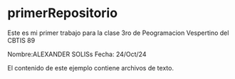 # primerRepositorio
Este es mi primer trabajo para la clase 3ro de Peogramacion Vespertino del CBTIS 89

Nombre:ALEXANDER SOLISs Fecha: 24/Oct/24

El contenido de este ejemplo contiene archivos de texto.
